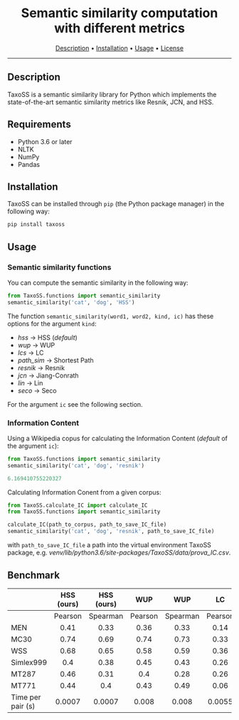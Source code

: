 <!-- <h1 align="center">
<img src="https://gitlab.com/anna.giabelli/TaxoSS/-/blob/master/img/logo.svg" alt="TaxoSS" width="400">
</h1> -->
<h1 align="center">Semantic similarity computation with different metrics</h1>

<p align="center">
  <a href="#description">Description</a> •
  <a href="#installation">Installation</a> •
  <a href="#usage">Usage</a> •
  <a href="#license">License</a>
</p>

---

## Description

TaxoSS is a semantic similarity library for Python which implements the state-of-the-art semantic similarity metrics like Resnik, JCN, and HSS.

## Requirements

- Python 3.6 or later
- NLTK
- NumPy
- Pandas

## Installation

TaxoSS can be installed through `pip` (the Python package manager) in the following way:

```bash
pip install taxoss
```


## Usage

### Semantic similarity functions

You can compute the semantic similarity in the following way:

```python
from TaxoSS.functions import semantic_similarity
semantic_similarity('cat', 'dog', 'HSS')
```

The function `semantic_similarity(word1, word2, kind, ic)` has these options for the argument `kind`:

* *hss* -> HSS (_default_)
* *wup* -> WUP
* *lcs* -> LC
* *path_sim* -> Shortest Path
* *resnik* -> Resnik
* *jcn* -> Jiang-Conrath
* *lin* -> Lin
* *seco* -> Seco

For the argument `ic` see the following section.

### Information Content

Using a Wikipedia copus for calculating the Information Content (_default_ of the argument `ic`):

```python
from TaxoSS.functions import semantic_similarity
semantic_similarity('cat', 'dog', 'resnik')

6.169410755220327
```
Calculating Information Conent from a given corpus:

```python
from TaxoSS.calculate_IC import calculate_IC
from TaxoSS.functions import semantic_similarity

calculate_IC(path_to_corpus, path_to_save_IC_file)
semantic_similarity('cat', 'dog', 'resnik', path_to_save_IC_file)
```
with `path_to_save_IC_file` a path into the virtual environment TaxoSS package, e.g. *venv/lib/python3.6/site-packages/TaxoSS/data/prova_IC.csv*.

## Benchmark

|                               |  HSS (ours) |      HSS (ours)         | WUP |       WUP        | LC |   LC       | Shortest Path |   Shortest Path       | Resnik |     Resnik     | Jiang-Conrath |     Jiang-Conrath     | Lin |     Lin     | Seco |    Seco      |
|-------------------------------|:-------------:|:-------------:|:---------------:|:-------------:|:-----------------------:|:--------:|:-------------:|:--------:|:-------------------------:|:--------:|:-------------------------------:|:--------:|:----------------------:|:--------:|:----------------------:|:--------:|
|                               |    Pearson    |    Spearman   |     Pearson     |    Spearman   |         Pearson         | Spearman |    Pearson    | Spearman |          Pearson          | Spearman | Pearson                         | Spearman | Pearson                | Spearman | Pearson                | Spearman |
|    MEN    | 0.41 | 0.33 |       0.36      | 0.33 |           0.14          |   0.05   |      0.07     |   0.03   |            0.05           |   0.03   |              -0.05              |   -0.04  |          0.05          |   0.04   |          -0.01         |   0.03   |
| MC30 | 0.74 |      0.69     |  0.74  | 0.73 |           0.33          |   0.21   |      0.22     |    0.3   |            0.13           |   0.03   |              -0.06              |   -0.01  |          0.05          |   0.01   |          0.13          |   -0.09  |
|      WSS      | 0.68 | 0.65 |       0.58      |      0.59     |           0.36          |   0.23   |      0.16     |    0.1   |            0.02           |   -0.03  |               0.04              |   0.06   |          0.03          |   0.06   |          -0.01         |   -0.04  |
|    Simlex999   |      0.4      |      0.38     |  0.45  | 0.43 |           0.26          |   0.15   |      0.2      |   0.16   |           -0.04           |   -0.04  |               0.12              |   0.14   |          0.12          |   0.14   |          -0.02         |   -0.08  |
|     MT287   | 0.46 | 0.31 |       0.4       |      0.28     |           0.26          |   0.12   |      0.11     |   0.11   |            0.03           |   0.04   |               0.18              |   0.16   |          0.22          |   0.17   |            0           |   -0.06  |
|     MT771    | 0.44 |      0.4      |       0.43      | 0.49 |           0.06          |   0.02   |      0.1      |   0.13   |             0             |   -0.01  |                0                |     0    |            0           |     0    |          -0.05         |   -0.03  |
| Time per pair (s)             |     0.0007    |        0.0007         |      0.008      |         0.008          |          0.0055         |       0.0055     |     0.0064    |       0.0064   |           0.5586   |   0.5586     |              0.551              |       0.551      |         0.5866         |       0.5866      |         0.0013         |       0.0013     |
